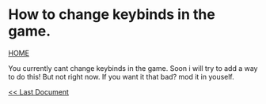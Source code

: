 # How to change keybinds in the game.

[HOME](https://blixermations.github.io/RhythmComplex/docs/)


You currently cant change keybinds in the game. Soon i will try to add a way to do this! But not
right now. If you want it that bad? mod it in youself.

[<< Last Document](press-chart)
